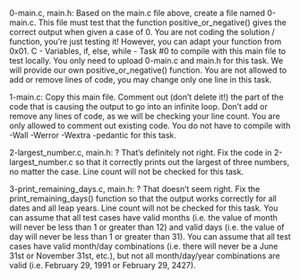 0-main.c, main.h: Based on the main.c file above, create a file named 0-main.c. 
This file must test that the function positive_or_negative() gives the correct output when given a case of 0.
You are not coding the solution / function, you’re just testing it! However, 
you can adapt your function from 0x01. C - Variables, if, else, while - Task #0 to compile with this main file to test locally.
You only need to upload 0-main.c and main.h for this task. We will provide our own positive_or_negative() function.
You are not allowed to add or remove lines of code, you may change only one line in this task.


1-main.c: Copy this main file. Comment out (don’t delete it!) the part of the code that is causing the output to go into an infinite loop.
Don’t add or remove any lines of code, as we will be checking your line count. You are only allowed to comment out existing code.
You do not have to compile with -Wall -Werror -Wextra -pedantic for this task.


2-largest_number.c, main.h: ? That’s definitely not right.
Fix the code in 2-largest_number.c so that it correctly prints out the largest of three numbers, no matter the case.
Line count will not be checked for this task.


3-print_remaining_days.c, main.h: ? That doesn’t seem right.
Fix the print_remaining_days() function so that the output works correctly for all dates and all leap years.
Line count will not be checked for this task.
You can assume that all test cases have valid months
(i.e. the value of month will never be less than 1 or greater than 12) and valid days 
(i.e. the value of day will never be less than 1 or greater than 31).
You can assume that all test cases have valid month/day combinations 
(i.e. there will never be a June 31st or November 31st, etc.), but not all month/day/year combinations are valid 
(i.e. February 29, 1991 or February 29, 2427).


